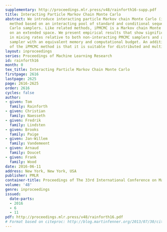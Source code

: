 ```yaml
---
supplementary: http://proceedings.mlr.press/v48/rainforth16-supp.pdf
title: Interacting Particle Markov Chain Monte Carlo
abstract: We introduce interacting particle Markov chain Monte Carlo (iPMCMC), a PMCMC
  method based on an interacting pool of standard and conditional sequential Monte
  Carlo samplers. Like related methods, iPMCMC is a Markov chain Monte Carlo sampler
  on an extended space. We present empirical results that show significant improvements
  in mixing rates relative to both non-interacting PMCMC samplers and a single PMCMC
  sampler with an equivalent memory and computational budget. An additional advantage
  of the iPMCMC method is that it is suitable for distributed and multi-core architectures.
layout: inproceedings
series: Proceedings of Machine Learning Research
id: rainforth16
month: 0
tex_title: Interacting Particle Markov Chain Monte Carlo
firstpage: 2616
lastpage: 2625
page: 2616-2625
order: 2616
cycles: false
author:
- given: Tom
  family: Rainforth
- given: Christian
  family: Naesseth
- given: Fredrik
  family: Lindsten
- given: Brooks
  family: Paige
- given: Jan-Willem
  family: Vandemeent
- given: Arnaud
  family: Doucet
- given: Frank
  family: Wood
date: 2016-06-11
address: New York, New York, USA
publisher: PMLR
container-title: Proceedings of The 33rd International Conference on Machine Learning
volume: '48'
genre: inproceedings
issued:
  date-parts:
  - 2016
  - 6
  - 11
pdf: http://proceedings.mlr.press/v48/rainforth16.pdf
# Format based on citeproc: http://blog.martinfenner.org/2013/07/30/citeproc-yaml-for-bibliographies/
---
```

